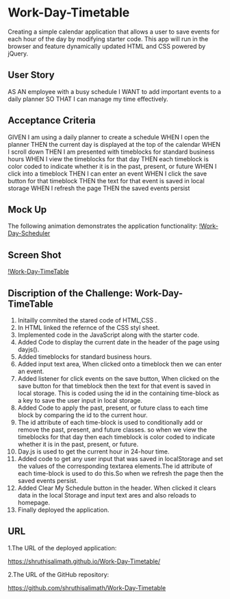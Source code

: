 # Work-Day-Timetable
Creating a simple calendar application that allows a user to save events for each hour of the day by modifying starter code. This app will run in the browser and feature dynamically updated HTML and CSS powered by jQuery.

## User Story
AS AN employee with a busy schedule
I WANT to add important events to a daily planner
SO THAT I can manage my time effectively.

## Acceptance Criteria
GIVEN I am using a daily planner to create a schedule
WHEN I open the planner
THEN the current day is displayed at the top of the calendar
WHEN I scroll down
THEN I am presented with timeblocks for standard business hours
WHEN I view the timeblocks for that day
THEN each timeblock is color coded to indicate whether it is in the past, present, or future
WHEN I click into a timeblock
THEN I can enter an event
WHEN I click the save button for that timeblock
THEN the text for that event is saved in local storage
WHEN I refresh the page
THEN the saved events persist

## Mock Up
The following animation demonstrates the application functionality:
[!Work-Day-Scheduler](./assets/images/05-third-party-apis-homework-demo.gif)

## Screen Shot
[!Work-Day-TimeTable](./assets/images/Screen-Shot-Work-Day-Scheduler.png)

##  Discription of the Challenge: Work-Day-TimeTable

1. Initailly commited the stared code of HTML,CSS .
2. In HTML linked the refernce of the CSS styl sheet.
3. Implemented code in the JavaScript along with the starter code.
4. Added Code to display the current date in the header of the page using dayjs().
5. Added timeblocks for standard business hours.
6. Added input text area, When clicked onto a timeblock then we can enter an event.
7. Added  listener for click events on the save button, When clicked on the save button for that  timeblock then the text for that event is saved in local storage. 
   This is coded using the id in the containing time-block as a key to save the user input in
   local storage.
7. Added Code to apply the past, present, or future class to each time block by comparing the id to the current hour.
8. The id attribute of each time-block is used to conditionally add or remove the past, present, and future classes. so when we view the timeblocks for that day then each timeblock is color coded to indicate whether it is in the past, present, or future.
8. Day.js is used to get the current hour in 24-hour time.
9. Added code to get any user input that was saved in localStorage and set the values of the corresponding textarea elements.The id attribute of each time-block is used to do this.So when we refresh the page then the saved events persist.
10. Added Clear My Schedule button in the header. When clicked it clears data in the local Storage and input text ares and also reloads to homepage.
11. Finally deployed the application.

## URL

1.The URL of the deployed application:

https://shruthisalimath.github.io/Work-Day-Timetable/

2.The URL of the GitHub repository:

https://github.com/shruthisalimath/Work-Day-Timetable  